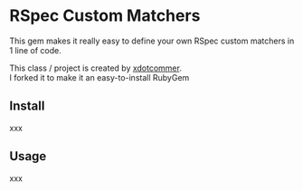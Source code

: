RSpec Custom Matchers
=====================

This gem makes it really easy to define your own 
RSpec custom matchers in 1 line of code.

This class / project is created by [xdotcommer][].  
I forked it to make it an easy-to-install RubyGem


Install
-------

xxx

Usage
-----

xxx


[xdotcommer]:  http://github.com/xdotcommer
